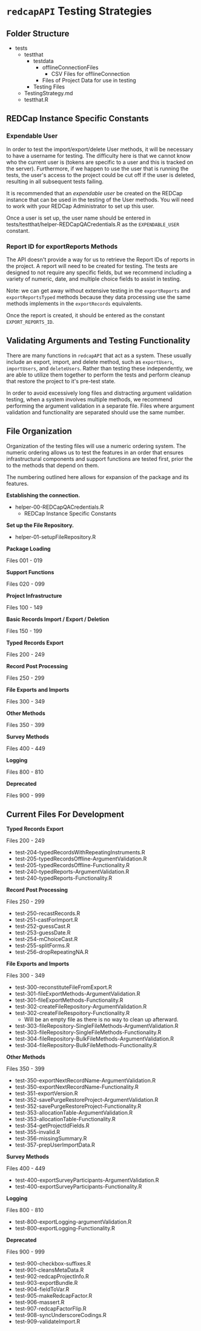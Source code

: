# `redcapAPI` Testing Strategies

## Folder Structure

* tests
    + testthat  
        + testdata  
            + offlineConnectionFiles  
                + CSV Files for offlineConnection  
            + Files of Project Data for use in testing  
        + Testing Files  
    + TestingStrategy.md  
    + testthat.R  

## REDCap Instance Specific Constants

### Expendable User

In order to test the import/export/delete User methods, it will be necessary to 
have a username for testing. The difficulty here is that we cannot know who 
the current user is (tokens are specific to a user and this is tracked on the
server). Furthermore, if we happen to use the user that is running the tests, 
the user's access to the project could be cut off if the user is deleted, 
resulting in all subsequent tests failing. 

It is recommended that an _expendable user_ be created on the REDCap instance
that can be used in the testing of the User methods. You will need to work 
with your REDCap Administrator to set up this user. 

Once a user is set up, the user name should be entered in 
tests/testthat/helper-REDCapQACredentials.R as the `EXPENDABLE_USER` constant.

### Report ID for exportReports Methods

The API doesn't provide a way for us to retrieve the Report IDs of reports in 
the project. A report will need to be created for testing. The tests are 
designed to not require any specific fields, but we recommend including a variety
of numeric, date, and multiple choice fields to assist in testing.

Note: we can get away without extensive testing in the `exportReports` and
`exportReportsTyped` methods because they data processing use the same methods
implements in the `exportRecords` equivalents.

Once the report is created, it should be entered as the constant `EXPORT_REPORTS_ID`.

## Validating Arguments and Testing Functionality

There are many functions in `redcapAPI` that act as a system.  These usually
include an export, import, and delete method, such as `exportUsers`, 
`importUsers`, and `deleteUsers`. Rather than testing these independently, 
we are able to utilize them together to perform the tests and perform 
cleanup that restore the project to it's pre-test state. 

In order to avoid excessively long files and distracting argument validation 
testing, when a system involves multiple methods, we recommend performing
the argument validation in a separate file. Files where argument validation
and functionality are separated should use the same number. 


## File Organization

Organization of the testing files will use a numeric ordering system. The 
numeric ordering allows us to test the features in an order that ensures
infrastructural components and support functions are tested first, prior 
the to the methods that depend on them. 

The numbering outlined here allows for expansion of the package and its 
features.

**Establishing the connection.**

* helper-00-REDCapQACredentials.R
    + REDCap Instance Specific Constants

**Set up the File Repository.**

* helper-01-setupFileRepository.R

**Package Loading**

Files 001 - 019


**Support Functions**

Files 020 - 099


**Project Infrastructure**

Files 100 - 149


**Basic Records Import / Export / Deletion**

Files 150 - 199


**Typed Records Export**

Files 200 - 249


**Record Post Processing**

Files 250 - 299


**File Exports and Imports**

Files 300 - 349


**Other Methods**

Files 350 - 399



**Survey Methods**

Files 400 - 449


**Logging**

Files 800 - 810

**Deprecated**

Files 900 - 999


## Current Files For Development


**Typed Records Export**

Files 200 - 249

* test-204-typedRecordsWithRepeatingInstruments.R
* test-205-typedRecordsOffline-ArgumentValidation.R
* test-205-typedRecordsOffline-Functionality.R
* test-240-typedReports-ArgumentValidation.R
* test-240-typedReports-Functionality.R

**Record Post Processing**

Files 250 - 299

* test-250-recastRecords.R
* test-251-castForImport.R
* test-252-guessCast.R
* test-253-guessDate.R
* test-254-mChoiceCast.R
* test-255-splitForms.R
* test-256-dropRepeatingNA.R

**File Exports and Imports**

Files 300 - 349

* test-300-reconstituteFileFromExport.R
* test-301-fileExportMethods-ArgumentValidation.R
* test-301-fileExportMethods-Functionality.R
* test-302-createFileRepository-ArgumentValidation.R
* test-302-createFileRespoitory-Functionality.R
    + Will be an empty file as there is no way to clean up afterward.
* test-303-fileRepository-SingleFileMethods-ArgumentValidation.R
* test-303-fileRepository-SingleFileMethods-Functionality.R
* test-304-fileRepository-BulkFileMethods-ArgumentValidation.R
* test-304-fileRepository-BulkFileMethods-Functionality.R

**Other Methods**

Files 350 - 399

* test-350-exportNextRecordName-ArgumentValidation.R
* test-350-exportNextRecordName-Functionality.R
* test-351-exportVersion.R
* test-352-savePurgeRestoreProject-ArgumentValidation.R
* test-352-savePurgeRestoreProject-Functionality.R
* test-353-allocationTable-ArgumentValidation.R
* test-353-allocationTable-Functionality.R
* test-354-getProjectIdFields.R
* test-355-invalid.R
* test-356-missingSummary.R
* test-357-prepUserImportData.R



**Survey Methods**

Files 400 - 449

* test-400-exportSurveyParticipants-ArgumentValidation.R
* test-400-exportSurveyParticipants-Functionality.R


**Logging**

Files 800 - 810

* test-800-exportLogging-argumentValidation.R
* test-800-exportLogging-Functionality.R

**Deprecated**

Files 900 - 999

* test-900-checkbox-suffixes.R
* test-901-cleansMetaData.R
* test-902-redcapProjectInfo.R
* test-903-exportBundle.R
* test-904-fieldToVar.R
* test-905-makeRedcapFactor.R
* test-906-massert.R
* test-907-redcapFactorFlip.R
* test-908-syncUnderscoreCodings.R
* test-909-validateImport.R



